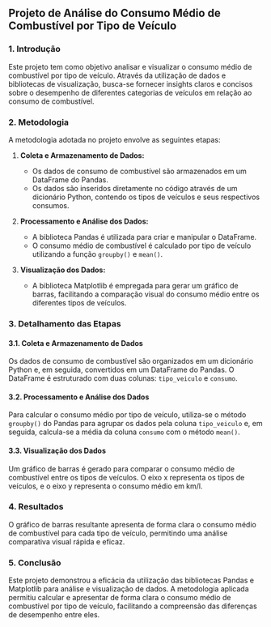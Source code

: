 ## **Projeto de Análise do Consumo Médio de Combustível por Tipo de Veículo**

### **1\. Introdução**

Este projeto tem como objetivo analisar e visualizar o consumo médio de combustível por tipo de veículo. Através da utilização de dados e bibliotecas de visualização, busca-se fornecer insights claros e concisos sobre o desempenho de diferentes categorias de veículos em relação ao consumo de combustível.

### **2\. Metodologia**

A metodologia adotada no projeto envolve as seguintes etapas:

1. **Coleta e Armazenamento de Dados:**

   * Os dados de consumo de combustível são armazenados em um DataFrame do Pandas.  
   * Os dados são inseridos diretamente no código através de um dicionário Python, contendo os tipos de veículos e seus respectivos consumos.  
2. **Processamento e Análise dos Dados:**

   * A biblioteca Pandas é utilizada para criar e manipular o DataFrame.  
   * O consumo médio de combustível é calculado por tipo de veículo utilizando a função `groupby()` e `mean()`.  
3. **Visualização dos Dados:**

   * A biblioteca Matplotlib é empregada para gerar um gráfico de barras, facilitando a comparação visual do consumo médio entre os diferentes tipos de veículos.

### **3\. Detalhamento das Etapas**

#### **3.1. Coleta e Armazenamento de Dados**

Os dados de consumo de combustível são organizados em um dicionário Python e, em seguida, convertidos em um DataFrame do Pandas. O DataFrame é estruturado com duas colunas: `tipo_veiculo` e `consumo`.

#### **3.2. Processamento e Análise dos Dados**

Para calcular o consumo médio por tipo de veículo, utiliza-se o método `groupby()` do Pandas para agrupar os dados pela coluna `tipo_veiculo` e, em seguida, calcula-se a média da coluna `consumo` com o método `mean()`.

#### **3.3. Visualização dos Dados**

Um gráfico de barras é gerado para comparar o consumo médio de combustível entre os tipos de veículos. O eixo x representa os tipos de veículos, e o eixo y representa o consumo médio em km/l.

### **4\. Resultados**

O gráfico de barras resultante apresenta de forma clara o consumo médio de combustível para cada tipo de veículo, permitindo uma análise comparativa visual rápida e eficaz.

### **5\. Conclusão**

Este projeto demonstrou a eficácia da utilização das bibliotecas Pandas e Matplotlib para análise e visualização de dados. A metodologia aplicada permitiu calcular e apresentar de forma clara o consumo médio de combustível por tipo de veículo, facilitando a compreensão das diferenças de desempenho entre eles.
